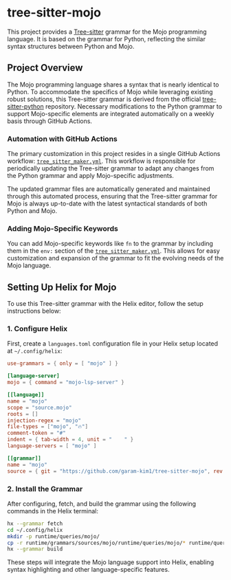 # tree-sitter-mojo

This project provides a [Tree-sitter](https://tree-sitter.github.io/tree-sitter/) grammar for the Mojo programming language. It is based on the grammar for Python, reflecting the similar syntax structures between Python and Mojo.

## Project Overview

The Mojo programming language shares a syntax that is nearly identical to Python. To accommodate the specifics of Mojo while leveraging existing robust solutions, this Tree-sitter grammar is derived from the official [tree-sitter-python](https://github.com/tree-sitter/tree-sitter-python) repository. Necessary modifications to the Python grammar to support Mojo-specific elements are integrated automatically on a weekly basis through GitHub Actions.

### Automation with GitHub Actions

The primary customization in this project resides in a single GitHub Actions workflow: [`tree_sitter_maker.yml`](.github/workflows/tree_sitter_maker.yml). This workflow is responsible for periodically updating the Tree-sitter grammar to adapt any changes from the Python grammar and apply Mojo-specific adjustments.

The updated grammar files are automatically generated and maintained through this automated process, ensuring that the Tree-sitter grammar for Mojo is always up-to-date with the latest syntactical standards of both Python and Mojo.

### Adding Mojo-Specific Keywords

You can add Mojo-specific keywords like `fn` to the grammar by including them in the `env:` section of the [`tree_sitter_maker.yml`](.github/workflows/tree_sitter_maker.yml). This allows for easy customization and expansion of the grammar to fit the evolving needs of the Mojo language.

## Setting Up Helix for Mojo

To use this Tree-sitter grammar with the Helix editor, follow the setup instructions below:

### 1. Configure Helix

First, create a `languages.toml` configuration file in your Helix setup located at `~/.config/helix`:

```toml
use-grammars = { only = [ "mojo" ] }

[language-server]
mojo = { command = "mojo-lsp-server" }

[[language]]
name = "mojo"
scope = "source.mojo"
roots = []
injection-regex = "mojo"
file-types = ["mojo", "🔥"]
comment-token = "#"
indent = { tab-width = 4, unit = "    " }
language-servers = [ "mojo" ]

[[grammar]]
name = "mojo"
source = { git = "https://github.com/garam-kim1/tree-sitter-mojo", rev = "2c069b8ee60641deaacd2f6a75d35e874faf79d9" }
```

### 2. Install the Grammar

After configuring, fetch, and build the grammar using the following commands in the Helix terminal:

```bash
hx --grammar fetch
cd ~/.config/helix
mkdir -p runtime/queries/mojo/
cp -r runtime/grammars/sources/mojo/runtime/queries/mojo/* runtime/queries/mojo/
hx --grammar build
```

These steps will integrate the Mojo language support into Helix, enabling syntax highlighting and other language-specific features.
